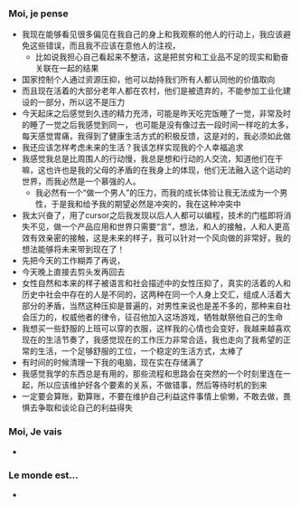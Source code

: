 ### Moi, je pense
- 我现在能够看见很多偏见在我自己的身上和我观察的他人的行动上，我应该避免这些错误，而且我不应该在意他人的注视，
	- 比如说我担心自己看起来不整洁，这是把贫穷和工业品不足的现实和勤奋关联在一起的结果
- 国家控制个人通过资源压抑，他可以劫持我们所有人都认同他的价值取向
- 而且现在活着的大部分老年人都在农村，他们是被遗弃的，不能参加工业化建设的一部分，所以这不是压力
- 今天起床之后感觉到久违的精力充沛，可能是昨天吃完饭睡了一觉，非常及时的睡了一觉之后我感觉到同一， 也可能是没有像过去一段时间一样吃的太多，每天感觉胃痛，我得到了健康生活方式的积极反馈，这是对的，我必须如此做
- 我还应该怎样考虑未来的生活？我该怎样实现我的个人幸福追求
- 我感觉我总是比周围人的行动慢，我总是想和行动的人交流，知道他们在干嘛，这也许也是我的父母的矛盾的在我身上的体现，他们无法融入这个运动的世界，而我必然是一个慕强的人。
	- 我必然有一个“做一个男人”的压力，而我的成长体验让我无法成为一个男性，于是我和给予我的期望必然是冲突的，我在这种冲突中
- 我太兴奋了，用了cursor之后我发现以后人人都可以编程，技术的门槛即将消失不见，做一个产品应用和世界只需要“言”，想法，和人的接触，人和人更高效有效亲密的接触，这是未来的样子，我可以针对一个风向做的非常好，我的想法能够将未来带到现在了！
- 先把今天的工作糊弄了再说，
- 今天晚上直接去剪头发再回去
- 女性自然和本来的样子被语言和社会描述中的女性压抑了，真实的活着的人和历史中社会中存在的人是不同的，这两种在同一个人身上交汇，组成人活着大部分的矛盾，当然这种压抑是普遍的，对男性来说也是差不多的，那种来自社会压力的，权威他者的律令，征召他加入这场游戏，牺牲献祭他自己的生命
- 我想买一些舒服的上班可以穿的衣服，这样我的心情也会变好，我越来越喜欢现在的生活节奏了，我感觉现在的工作压力非常合适，我也走向了我希望的正常的生活，一个足够舒服的工位，一个稳定的生活方式，太棒了
- 有时间的时候清理一下我的电脑，现在实在存储满了
- 我感觉我学的东西总是有用的，那些流程和思路会在突然的一个时刻里连在一起，所以应该维护好各个要素的关系，不做错事，然后等待时机的到来
- 一定要会算账，勤算账，不要在维护自己利益这件事情上偷懒，不敢去做，畏惧去争取和谈论自己的利益得失




### Moi, Je vais
- 



### Le monde est...
- 